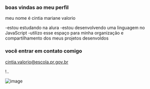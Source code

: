 ### boas vindas ao meu perfil 

meu nome é cintia mariane valorio 

-estou estudando na alura 
-estou desenvolvendo uma linguagem no JavaScript 
-utilizo esse espaço para minha organização e compartilhamento dos meus projetos desenvoldos

### você entrar em contato comigo 

cintia.valorio@escola.pr.gov.br 

!.[]().

![image](https://github.com/valoriomariane/valoriomariane/assets/138692253/69f005e1-db38-462b-9c47-bde87db32628)
